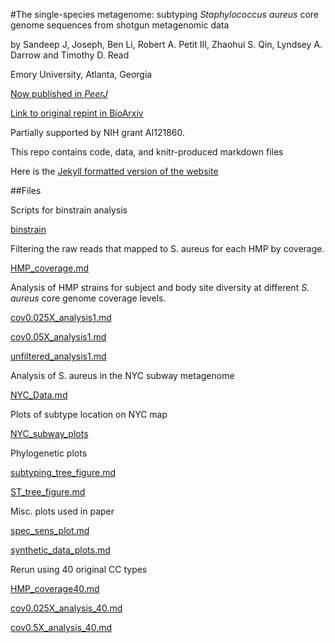 #The single-species metagenome: subtyping *Staphylococcus aureus* core genome sequences from shotgun metagenomic data  

by
Sandeep J, Joseph, Ben Li, Robert A. Petit III,  Zhaohui S. Qin,  Lyndsey A. Darrow and Timothy D. Read

Emory University, Atlanta, Georgia

[Now published in *PeerJ*](https://peerj.com/articles/2571/)

[Link to original repint in BioArxiv](http://biorxiv.org/content/early/2015/11/05/030692)

Partially supported by NIH grant AI121860.

This repo contains code, data, and knitr-produced markdown files 

 Here is the [Jekyll formatted version of the website](http://read-lab-confederation.github.io/staph_metagenome_subtypes/)

##Files

Scripts for binstrain analysis

[binstrain](https://github.com/Read-Lab-Confederation/staph_metagenome_subtypes/tree/master/Binstrain)

Filtering the raw reads that mapped to S. aureus for each HMP by coverage.  

[HMP_coverage.md](https://github.com/Read-Lab-Confederation/staph_metagenome_subtypes/blob/master/HMP_coverage.md)

Analysis of HMP strains for subject and body site diversity at different *S. aureus* core genome coverage levels.

[cov0.025X_analysis1.md](https://github.com/Read-Lab-Confederation/staph_metagenome_subtypes/blob/master/cov0.025X_analysis1.md)

[cov0.05X_analysis1.md](https://github.com/Read-Lab-Confederation/staph_metagenome_subtypes/blob/master/cov0.5X_analysis1.md)

[unfiltered_analysis1.md](https://github.com/Read-Lab-Confederation/staph_metagenome_subtypes/blob/master/unfiltered_analysis1.md)

Analysis of S. aureus in the NYC subway metagenome

[NYC_Data.md](https://github.com/Read-Lab-Confederation/staph_metagenome_subtypes/blob/master/NYC_Data.md)

Plots of subtype location on NYC map

[NYC_subway_plots](https://github.com/Read-Lab-Confederation/staph_metagenome_subtypes/tree/master/NYC_subway_plots)

Phylogenetic plots

[subtyping_tree_figure.md](https://github.com/Read-Lab-Confederation/staph_metagenome_subtypes/blob/master/subtyping_tree_figure.md)

[ST_tree_figure.md](https://github.com/Read-Lab-Confederation/staph_metagenome_subtypes/blob/master/ST_tree_figure.md)

Misc. plots used in paper

[spec_sens_plot.md](https://github.com/Read-Lab-Confederation/staph_metagenome_subtypes/blob/master/spec_sens_plot.md)

[synthetic_data_plots.md](https://github.com/Read-Lab-Confederation/staph_metagenome_subtypes/blob/master/synthetic_data_plots.md)

Rerun using 40 original CC types

[HMP_coverage40.md](https://github.com/Read-Lab-Confederation/staph_metagenome_subtypes/blob/master/HMP_coverage40.md)

[cov0.025X_analysis_40.md](https://github.com/Read-Lab-Confederation/staph_metagenome_subtypes/blob/master/cov0.025X_analysis_40.md)

[cov0.5X_analysis_40.md](https://github.com/Read-Lab-Confederation/staph_metagenome_subtypes/blob/master/cov0.5X_analysis_40.md)

